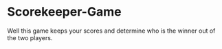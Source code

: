 # Scorekeeper-Game
Well this game keeps your scores and determine who is the winner out of the two players.

